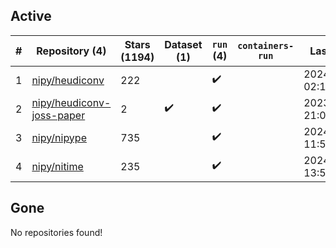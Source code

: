 ## Active
| # | Repository (4) | Stars (1194) | Dataset (1) | `run` (4) | `containers-run` | Last Modified |
| --- | --- | --- | --- | --- | --- | --- |
| 1 | [nipy/heudiconv](https://github.com/nipy/heudiconv) | 222 |  | :heavy_check_mark: |  | 2024-05-16 02:16:48+00:00 |
| 2 | [nipy/heudiconv-joss-paper](https://github.com/nipy/heudiconv-joss-paper) | 2 | :heavy_check_mark: | :heavy_check_mark: |  | 2023-07-17 21:09:07+00:00 |
| 3 | [nipy/nipype](https://github.com/nipy/nipype) | 735 |  | :heavy_check_mark: |  | 2024-05-06 11:54:14+00:00 |
| 4 | [nipy/nitime](https://github.com/nipy/nitime) | 235 |  | :heavy_check_mark: |  | 2024-04-29 13:59:49+00:00 |

## Gone
No repositories found!
